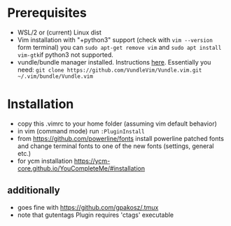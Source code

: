# Prerequisites
* WSL/2 or (current) Linux dist
* Vim installation with "+python3" support (check with `vim --version` form terminal) you can `sudo apt-get remove vim` and `sudo apt install vim-gtk`if python3 not supported.
* vundle/bundle manager installed. Instructions [here](https://github.com/VundleVim/Vundle.vim.git). Essentially you need: `git clone https://github.com/VundleVim/Vundle.vim.git ~/.vim/bundle/Vundle.vim`

# Installation

* copy this .vimrc to your home folder (assuming vim default behavior)
* in vim (command mode) run `:PluginInstall`
* from https://github.com/powerline/fonts install powerline patched fonts and change terminal fonts to one of the new fonts (settings, general etc.)
* for ycm installation https://ycm-core.github.io/YouCompleteMe/#installation

## additionally
* goes fine with https://github.com/gpakosz/.tmux
* note that gutentags Plugin requires 'ctags' executable
